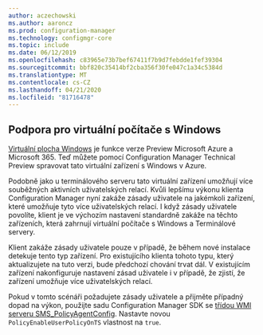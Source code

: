 ```yaml
---
author: aczechowski
ms.author: aaroncz
ms.prod: configuration-manager
ms.technology: configmgr-core
ms.topic: include
ms.date: 06/12/2019
ms.openlocfilehash: c83965e73b7bef67411f7b9d7febdde1fef39304
ms.sourcegitcommit: bbf820c35414bf2cba356f30fe047c1a34c5384d
ms.translationtype: MT
ms.contentlocale: cs-CZ
ms.lasthandoff: 04/21/2020
ms.locfileid: "81716478"
---
```

## <a name="support-for-windows-virtual-desktop"></a><a name="bkmk_winsku"></a>Podpora pro virtuální počítače s Windows

<!--3556025-->

[Virtuální plocha Windows](https://docs.microsoft.com/azure/virtual-desktop/) je funkce verze Preview Microsoft Azure a Microsoft 365. Teď můžete pomocí Configuration Manager Technical Preview spravovat tato virtuální zařízení s Windows v Azure.

Podobně jako u terminálového serveru tato virtuální zařízení umožňují více souběžných aktivních uživatelských relací. Kvůli lepšímu výkonu klienta Configuration Manager nyní zakáže zásady uživatele na jakémkoli zařízení, které umožňuje tyto více uživatelských relací. I když zásady uživatele povolíte, klient je ve výchozím nastavení standardně zakáže na těchto zařízeních, která zahrnují virtuální počítače s Windows a Terminálové servery.

Klient zakáže zásady uživatele pouze v případě, že během nové instalace detekuje tento typ zařízení. Pro existujícího klienta tohoto typu, který aktualizujete na tuto verzi, bude předchozí chování trvat dál. V existujícím zařízení nakonfiguruje nastavení zásad uživatele i v případě, že zjistí, že zařízení umožňuje více uživatelských relací.

Pokud v tomto scénáři požadujete zásady uživatele a přijměte případný dopad na výkon, použijte sadu Configuration Manager SDK se [třídou WMI serveru SMS_PolicyAgentConfig](../../../../../develop/reference/core/clients/config/sms_policyagentconfig-server-wmi-class.md). Nastavte novou `PolicyEnableUserPolicyOnTS` vlastnost na `true`.
